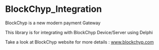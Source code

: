 # BlockChyp_Integration

BlockChyp is a new modern payment Gateway

This library is for integrating with BlockChyp Device/Server using Delphi

Take a look at BlockChyp website for more details : www.blockchyp.com
